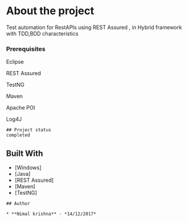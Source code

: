 
# About the project

Test automation for RestAPIs  using REST Assured , in Hybrid framework with TDD,BDD characteristics

### Prerequisites

Eclipse

REST Assured


TestNG

Maven

Apache POI

Log4J


```
## Project status
completed
```

## Built With

* [Windows]
* [Java]
* [REST Assured]
* [Maven]
* [TestNG]
```
## Author

* **Nimal krishna** - *14/12/2017*
```